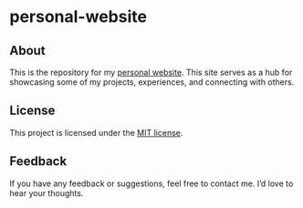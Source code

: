 # personal-website

## About 
This is the repository for my [personal website](https://murrayb.com/). This site serves as a hub for showcasing some of my projects, experiences, and connecting with others.

## License
This project is licensed under the [MIT license](/LICENSE/).

## Feedback
If you have any feedback or suggestions, feel free to contact me. I’d love to hear your thoughts.
